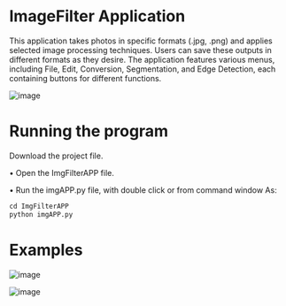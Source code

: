 # ImageFilter Application
This application takes photos in specific formats (.jpg, .png) and applies selected 
image processing techniques. Users can save these outputs in different formats 
as they desire. The application features various menus, including File, Edit, 
Conversion, Segmentation, and Edge Detection, each containing buttons for 
different functions.

![image](https://github.com/emrekarapaca/imagefilter/assets/62401859/422c7dd8-a0ea-431f-8875-85291a37f95a)

# Running the program
Download the project file.

• Open the ImgFilterAPP file.

• Run the imgAPP.py file, with double click or from command window 
As:

```python
cd ImgFilterAPP
python imgAPP.py
```
# Examples

![image](https://github.com/emrekarapaca/imagefilter/assets/62401859/8d6217da-40fd-4c7b-a9b5-31f2df05e9be)

![image](https://github.com/emrekarapaca/imagefilter/assets/62401859/96a58b78-195a-4df4-b271-69799e0fd98d)

